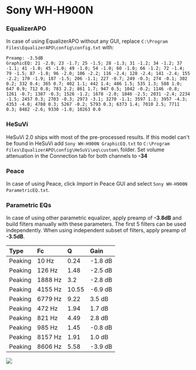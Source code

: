 # Sony WH-H900N

### EqualizerAPO
In case of using EqualizerAPO without any GUI, replace `C:\Program Files\EqualizerAPO\config\config.txt`
with:
```
Preamp: -3.5dB
GraphicEQ: 21 -2.0; 23 -1.7; 25 -1.5; 28 -1.3; 31 -1.2; 34 -1.2; 37 -1.1; 41 -1.0; 45 -1.0; 49 -1.0; 54 -1.0; 60 -1.0; 66 -1.2; 72 -1.4; 79 -1.5; 87 -1.8; 96 -2.0; 106 -2.2; 116 -2.4; 128 -2.4; 141 -2.4; 155 -2.2; 170 -1.9; 187 -1.5; 206 -1.1; 227 -0.7; 249 -0.3; 274 -0.1; 302 0.2; 332 0.4; 365 0.7; 402 1.1; 442 1.4; 486 1.5; 535 1.3; 588 1.0; 647 0.9; 712 0.8; 783 2.2; 861 1.7; 947 0.5; 1042 -0.2; 1146 -0.8; 1261 -0.7; 1387 -0.3; 1526 -1.2; 1678 -2.0; 1846 -2.5; 2031 -2.4; 2234 -1.5; 2457 0.3; 2703 -0.3; 2973 -3.1; 3270 -1.1; 3597 1.3; 3957 -4.3; 4353 -4.0; 4788 0.3; 5267 -0.2; 5793 0.3; 6373 1.4; 7010 2.5; 7711 0.3; 8482 -2.6; 9330 -1.0; 10263 0.0
```

### HeSuVi
HeSuVi 2.0 ships with most of the pre-processed results. If this model can't be found in HeSuVi add
`Sony WH-H900N GraphicEQ.txt` to `C:\Program Files\EqualizerAPO\config\HeSuVi\eq\custom\` folder.
Set volume attenuation in the Connection tab for both channels to **-34**

### Peace
In case of using Peace, click *Import* in Peace GUI and select `Sony WH-H900N ParametricEQ.txt`.

### Parametric EQs
In case of using other parametric equalizer, apply preamp of **-3.8dB** and build filters manually
with these parameters. The first 5 filters can be used independently.
When using independent subset of filters, apply preamp of **-3.5dB**.

| Type    | Fc      |     Q | Gain    |
|:--------|:--------|:------|:--------|
| Peaking | 10 Hz   |  0.24 | -1.8 dB |
| Peaking | 126 Hz  |  1.48 | -2.5 dB |
| Peaking | 1888 Hz |  3.2  | -2.8 dB |
| Peaking | 4155 Hz | 10.55 | -6.9 dB |
| Peaking | 6779 Hz |  9.22 | 3.5 dB  |
| Peaking | 472 Hz  |  1.94 | 1.7 dB  |
| Peaking | 821 Hz  |  4.49 | 2.8 dB  |
| Peaking | 985 Hz  |  1.45 | -0.8 dB |
| Peaking | 8157 Hz |  1.91 | 1.0 dB  |
| Peaking | 8606 Hz |  5.58 | -3.9 dB |

![](https://raw.githubusercontent.com/jaakkopasanen/AutoEq/master/results/rtings/avg/Sony%20WH-H900N/Sony%20WH-H900N.png)